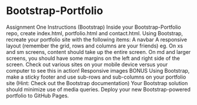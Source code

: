 # Bootstrap-Portfolio
Assignment One Instructions (Bootstrap)   Inside your Bootstrap-Portfolio repo, create index.html, portfolio.html and contact.html. Using Bootstrap, recreate your portfolio site with the following items:    A navbar  A responsive layout (remember the grid, rows and columns are your friends)   eg. On xs and sm screens, content should take up the entire screen. On md and larger screens, you should have some margins on the left and right side of the screen. Check out various sites on your mobile device versus your computer to see this in action!   Responsive images   BONUS    Using Bootstrap, make a sticky footer and use sub-rows and sub-columns on your portfolio site (Hint: Check out the Bootstrap documentation)   Your Bootstrap solution should minimize use of media queries. Deploy your new Bootstrap-powered portfolio to GitHub Pages.
